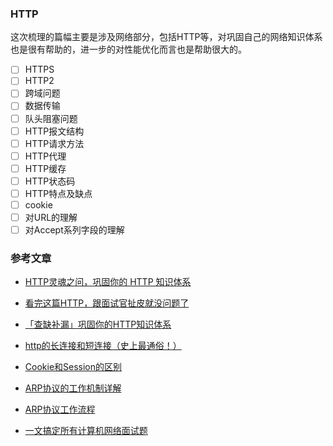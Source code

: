 ### HTTP

这次梳理的篇幅主要是涉及网络部分，包括HTTP等，对巩固自己的网络知识体系也是很有帮助的，进一步的对性能优化而言也是帮助很大的。

* [ ] HTTPS
* [ ] HTTP2
* [ ] 跨域问题
* [ ] 数据传输
* [ ] 队头阻塞问题
* [ ] HTTP报文结构
* [ ] HTTP请求方法
* [ ] HTTP代理
* [ ] HTTP缓存
* [ ] HTTP状态码
* [ ] HTTP特点及缺点
* [ ] cookie
* [ ] 对URL的理解
* [ ] 对Accept系列字段的理解

### 参考文章

- [HTTP灵魂之问，巩固你的 HTTP 知识体系](https://juejin.cn/post/6844904100035821575)

- [看完这篇HTTP，跟面试官扯皮就没问题了](https://juejin.cn/post/6844904045572800525)

- [「查缺补漏」巩固你的HTTP知识体系](https://juejin.cn/post/6857287743966281736)

- [http的长连接和短连接（史上最通俗！）](https://link.juejin.cn/?target=https%3A%2F%2Fwww.jianshu.com%2Fp%2F3fc3646fad80)
- [Cookie和Session的区别](https://link.juejin.cn/?target=https%3A%2F%2Fzhuanlan.zhihu.com%2Fp%2F66754258)
- [ARP协议的工作机制详解](https://link.juejin.cn/?target=http%3A%2F%2Fc.biancheng.net%2Fview%2F6388.html)
- [ARP协议工作流程](https://link.juejin.cn/?target=https%3A%2F%2Fblog.csdn.net%2Fqq_44041062%2Farticle%2Fdetails%2F109844155)
- [一文搞定所有计算机网络面试题](https://link.juejin.cn/?target=https%3A%2F%2Fsegmentfault.com%2Fa%2F1190000038526729)
